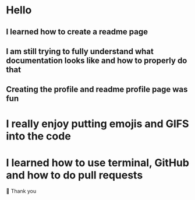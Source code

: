 # Hello 

I learned how to create a readme page
---
## I am still trying to fully understand what documentation looks like and how to properly do that 
## Creating the profile and readme profile page was fun
# I really enjoy putting emojis and GIFS into the code 
# I learned how to use terminal, GitHub and how to do pull requests
🌠 Thank you 
